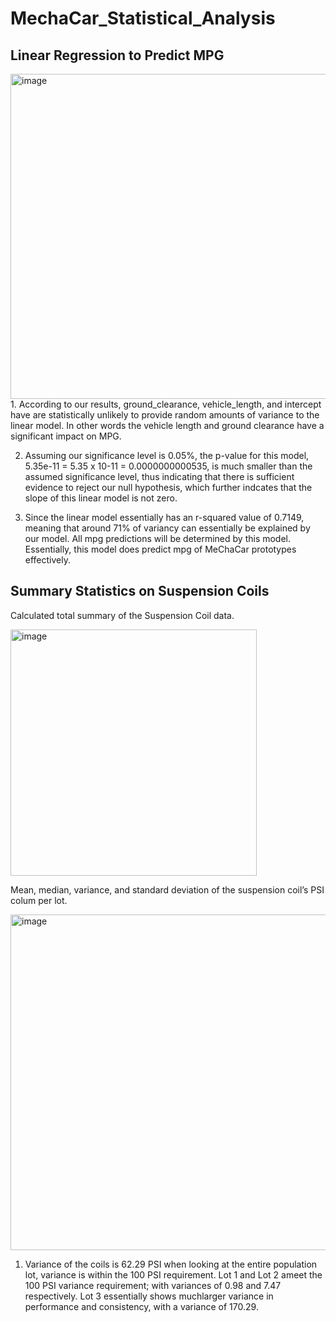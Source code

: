 # MechaCar_Statistical_Analysis


## Linear Regression to Predict MPG
<img width="520" alt="image" src="https://user-images.githubusercontent.com/98793962/170901315-04ee43b8-02ee-46d9-bc16-1276ff178b55.png">
1. According to our results, ground_clearance, vehicle_length, and intercept have are statistically 
unlikely to provide random amounts of variance to the linear model. In other words the vehicle 
length and ground clearance  have a significant impact on MPG.

2. Assuming our significance level is 0.05%, the p-value for this model, 5.35e-11 = 5.35 x 10-11 = 0.0000000000535, is much smaller than the assumed significance level, thus indicating that there is sufficient evidence to reject our null hypothesis, which further indcates that the slope of this linear model is not zero.

3. Since the linear model essentially has an r-squared value of 0.7149, meaning that around 71% of variancy can essentially be explained by our model.  All mpg predictions will be determined by this model. Essentially, this model does predict mpg of MeChaCar prototypes effectively.

## Summary Statistics on Suspension Coils

Calculated total summary of the Suspension Coil data. 

<img width="394" alt="image" src="https://user-images.githubusercontent.com/98793962/170904339-08d77a78-039c-402b-900d-f7261e71d551.png">

Mean, median, variance, and standard deviation of the suspension coil’s PSI colum per lot.

<img width="537" alt="image" src="https://user-images.githubusercontent.com/98793962/170904615-ae3c2282-a7af-4d92-b3ee-37a6090b7dcb.png">

1. Variance of the coils is 62.29 PSI when looking at the entire population lot, variance is within the 100 PSI requirement. Lot 1 and Lot 2 ameet the  100 PSI variance requirement; with variances of 0.98 and 7.47 respectively. Lot 3 essentially shows muchlarger variance in performance and consistency, with a variance of 170.29.


